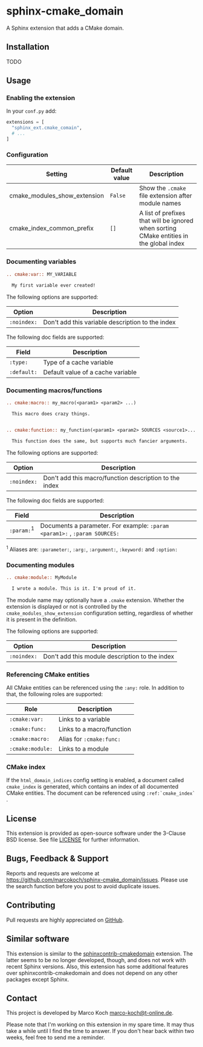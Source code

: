 # sphinx-cmake_domain

A Sphinx extension that adds a CMake domain.


## Installation

TODO


## Usage

### Enabling the extension

In your `conf.py` add:

```python
extensions = [
  "sphinx_ext.cmake_comain",
  # ...
]
```


### Configuration

| Setting                      |  Default value | Description                                                                             |
|------------------------------|----------------|-----------------------------------------------------------------------------------------|
| cmake_modules_show_extension | `False`        | Show the `.cmake` file extension after module names                                     |
| cmake_index_common_prefix    | `[]`           | A list of prefixes that will be ignored when sorting CMake entities in the global index |


### Documenting variables

```rst
.. cmake:var:: MY_VARIABLE
  
  My first variable ever created!
```

The following options are supported:

| Option      | Description                                      |
|-------------|--------------------------------------------------|
| `:noindex:` | Don't add this variable description to the index |

The following doc fields are supported:

| Field       | Description                       |
|-------------|-----------------------------------|
| `:type:`    | Type of a cache variable          |
| `:default:` | Default value of a cache variable |


### Documenting macros/functions

```rst
.. cmake:macro:: my_macro(<param1> <param2> ...)

  This macro does crazy things.


.. cmake:function:: my_function(<param1> <param2> SOURCES <source1>... [OPTIONAL] [DISPLAY_NAME <name> [FINAL]])

  This function does the same, but supports much fancier arguments.
```

The following options are supported:

| Option      | Description                                            |
|-------------|--------------------------------------------------------|
| `:noindex:` | Don't add this macro/function description to the index |

The following doc fields are supported:

| Field                 | Description                                                                |
|-----------------------|----------------------------------------------------------------------------|
| `:param:`<sup>1</sup> | Documents a parameter. For example: `:param <param1>:` , `:param SOURCES:` |

<sup>1</sup> Aliases are: `:parameter:`, `:arg:`, `:argument:`, `:keyword:` and `:option:`


### Documenting modules

```rst
.. cmake:module:: MyModule

  I wrote a module. This is it. I'm proud of it.
```

The module name may optionally have a `.cmake` extension. Whether the extension is displayed or not is controlled by the `cmake_modules_show_extension` configuration setting, regardless of whether it is present in the definition.

The following options are supported:

| Option      | Description                                    |
|-------------|------------------------------------------------|
| `:noindex:` | Don't add this module description to the index |

### Referencing CMake entities

All CMake entities can be referenced using the `:any:` role. In addition to that, the following roles are supported:

| Role             | Description               |
|------------------|---------------------------|
| `:cmake:var:`    | Links to a variable       |
| `:cmake:func:`   | Links to a macro/function |
| `:cmake:macro:`  | Alias for `:cmake:func:`  |
| `:cmake:module:` | Links to a module         |


### CMake index

If the `html_domain_indices` config setting is enabled, a document called `cmake_index` is generated, which contains an index of all documented CMake entities. The document can be referenced using ``:ref:`cmake_index` ``.


## License

This extension is provided as open-source software under the 3-Clause BSD license. See file [LICENSE](LICENSE) for further information.


## Bugs, Feedback & Support

Reports and requests are welcome at <https://github.com/marcokoch/sphinx-cmake_domain/issues>.
Please use the search function before you post to avoid duplicate issues.


## Contributing

Pull requests are highly appreciated on [GitHub](https://github.com/marcokoch/sphinx-cmake_domain).


## Similar software

This extension is similar to the [sphinxcontrib-cmakedomain](https://github.com/sphinx-contrib/cmakedomain) extension. The latter seems to be no longer developed, though, and does not work with recent Sphinx versions. Also, this extension has some additional features over sphinxcontrib-cmakedomain and does not depend on any other packages except Sphinx.


## Contact

This project is developed by Marco Koch <marco-koch@t-online.de>.

Please note that I'm working on this extension in my spare time. It may thus take a while until I find the time to answer. If you don't hear back within two weeks, feel free to send me a reminder.
